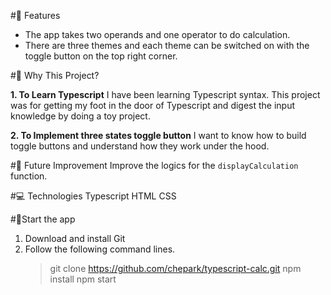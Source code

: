 #📌 Features

- The app takes two operands and one operator to do calculation.
- There are three themes and each theme can be switched on with the toggle button on the top right corner.

#💭 Why This Project?

**1. To Learn Typescript**
I have been learning Typescript syntax. This project was for getting my foot in the door of Typescript and digest the input knowledge by doing a toy project.

**2. To Implement three states toggle button**
I want to know how to build toggle buttons and understand how they work under the hood.

#🔨 Future Improvement
Improve the logics for the `displayCalculation` function.

#💻 Technologies
Typescript
HTML
CSS

#🚀Start the app

1. Download and install Git
2. Follow the following command lines.
   > git clone https://github.com/chepark/typescript-calc.git
   > npm install
   > npm start
